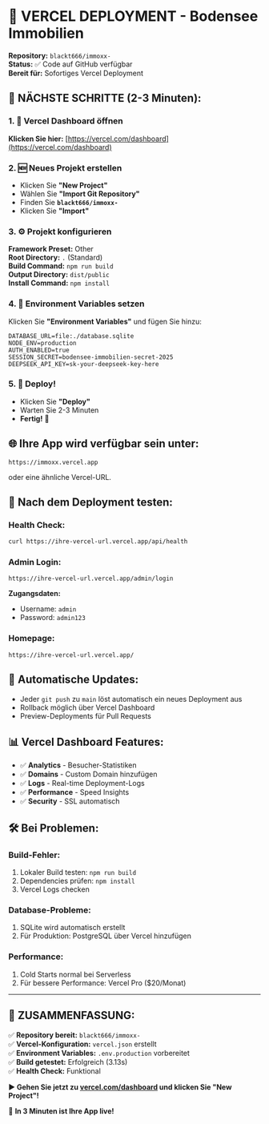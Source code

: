 # 🚀 VERCEL DEPLOYMENT - Bodensee Immobilien

**Repository:** `blackt666/immoxx-`  
**Status:** ✅ Code auf GitHub verfügbar  
**Bereit für:** Sofortiges Vercel Deployment

## 🎯 **NÄCHSTE SCHRITTE (2-3 Minuten):**

### 1. 🔗 Vercel Dashboard öffnen
**Klicken Sie hier:** [https://vercel.com/dashboard](https://vercel.com/dashboard)

### 2. 🆕 Neues Projekt erstellen
- Klicken Sie **"New Project"**
- Wählen Sie **"Import Git Repository"**
- Finden Sie **`blackt666/immoxx-`**
- Klicken Sie **"Import"**

### 3. ⚙️ Projekt konfigurieren
**Framework Preset:** Other  
**Root Directory:** `.` (Standard)  
**Build Command:** `npm run build`  
**Output Directory:** `dist/public`  
**Install Command:** `npm install`

### 4. 🔧 Environment Variables setzen
Klicken Sie **"Environment Variables"** und fügen Sie hinzu:

```
DATABASE_URL=file:./database.sqlite
NODE_ENV=production
AUTH_ENABLED=true
SESSION_SECRET=bodensee-immobilien-secret-2025
DEEPSEEK_API_KEY=sk-your-deepseek-key-here
```

### 5. 🚀 Deploy!
- Klicken Sie **"Deploy"**
- Warten Sie 2-3 Minuten
- **Fertig!** 🎉

## 🌐 **Ihre App wird verfügbar sein unter:**
```
https://immoxx.vercel.app
```
oder eine ähnliche Vercel-URL.

## 🧪 **Nach dem Deployment testen:**

### Health Check:
```bash
curl https://ihre-vercel-url.vercel.app/api/health
```

### Admin Login:
```
https://ihre-vercel-url.vercel.app/admin/login
```
**Zugangsdaten:** 
- Username: `admin`
- Password: `admin123`

### Homepage:
```
https://ihre-vercel-url.vercel.app/
```

## 🔄 **Automatische Updates:**
- Jeder `git push` zu `main` löst automatisch ein neues Deployment aus
- Rollback möglich über Vercel Dashboard
- Preview-Deployments für Pull Requests

## 📊 **Vercel Dashboard Features:**
- ✅ **Analytics** - Besucher-Statistiken
- ✅ **Domains** - Custom Domain hinzufügen
- ✅ **Logs** - Real-time Deployment-Logs
- ✅ **Performance** - Speed Insights
- ✅ **Security** - SSL automatisch

## 🛠️ **Bei Problemen:**

### Build-Fehler:
1. Lokaler Build testen: `npm run build`
2. Dependencies prüfen: `npm install`
3. Vercel Logs checken

### Database-Probleme:
1. SQLite wird automatisch erstellt
2. Für Produktion: PostgreSQL über Vercel hinzufügen

### Performance:
1. Cold Starts normal bei Serverless
2. Für bessere Performance: Vercel Pro ($20/Monat)

---

## 🎯 **ZUSAMMENFASSUNG:**

✅ **Repository bereit:** `blackt666/immoxx-`  
✅ **Vercel-Konfiguration:** `vercel.json` erstellt  
✅ **Environment Variables:** `.env.production` vorbereitet  
✅ **Build getestet:** Erfolgreich (3.13s)  
✅ **Health Check:** Funktional  

**▶️ Gehen Sie jetzt zu [vercel.com/dashboard](https://vercel.com/dashboard) und klicken Sie "New Project"!**

🎉 **In 3 Minuten ist Ihre App live!**